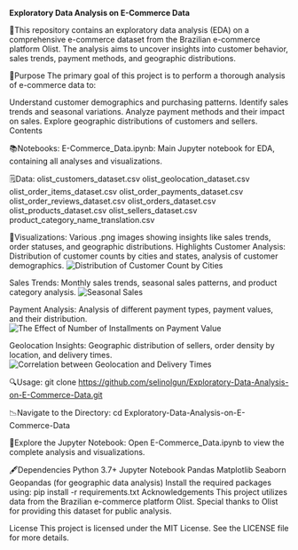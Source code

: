**Exploratory Data Analysis on E-Commerce Data**

📕This repository contains an exploratory data analysis (EDA) on a comprehensive e-commerce dataset from the Brazilian e-commerce platform Olist. The analysis aims to uncover insights into customer behavior, sales trends, payment methods, and geographic distributions.

📃Purpose
The primary goal of this project is to perform a thorough analysis of e-commerce data to:

Understand customer demographics and purchasing patterns.
Identify sales trends and seasonal variations.
Analyze payment methods and their impact on sales.
Explore geographic distributions of customers and sellers.
Contents

📚Notebooks:
E-Commerce_Data.ipynb: Main Jupyter notebook for EDA, containing all analyses and visualizations.

🗒Data:
olist_customers_dataset.csv
olist_geolocation_dataset.csv
olist_order_items_dataset.csv
olist_order_payments_dataset.csv
olist_order_reviews_dataset.csv
olist_orders_dataset.csv
olist_products_dataset.csv
olist_sellers_dataset.csv
product_category_name_translation.csv

🎨Visualizations:
Various .png images showing insights like sales trends, order statuses, and geographic distributions.
Highlights
Customer Analysis: Distribution of customer counts by cities and states, analysis of customer demographics.
![Distribution of Customer Count by Cities](https://github.com/selinolgun/Exploratory-Data-Analysis-on-E-Commerce-Data/assets/126022358/e09f9694-90d0-4c1f-b4bc-f2a77d46905a)

Sales Trends: Monthly sales trends, seasonal sales patterns, and product category analysis.
![Seasonal Sales](https://github.com/selinolgun/Exploratory-Data-Analysis-on-E-Commerce-Data/assets/126022358/995107ba-2b5c-4efc-afa2-ace3273cf773)

Payment Analysis: Analysis of different payment types, payment values, and their distribution.
![The Effect of Number of Installments on Payment Value](https://github.com/selinolgun/Exploratory-Data-Analysis-on-E-Commerce-Data/assets/126022358/3db97839-4e58-408c-96df-999f4e4ba7dc)

Geolocation Insights: Geographic distribution of sellers, order density by location, and delivery times.
![Correlation between Geolocation and Delivery Times](https://github.com/selinolgun/Exploratory-Data-Analysis-on-E-Commerce-Data/assets/126022358/56842745-56ae-4924-a9bc-9b537d9589ee)

🔍Usage:
git clone https://github.com/selinolgun/Exploratory-Data-Analysis-on-E-Commerce-Data.git

📉Navigate to the Directory:
cd Exploratory-Data-Analysis-on-E-Commerce-Data

📏Explore the Jupyter Notebook:
Open E-Commerce_Data.ipynb to view the complete analysis and visualizations.

🖋Dependencies
Python 3.7+
Jupyter Notebook
Pandas
Matplotlib
Seaborn
Geopandas (for geographic data analysis)
Install the required packages using:
pip install -r requirements.txt
Acknowledgements
This project utilizes data from the Brazilian e-commerce platform Olist. Special thanks to Olist for providing this dataset for public analysis.

License
This project is licensed under the MIT License. See the LICENSE file for more details.
